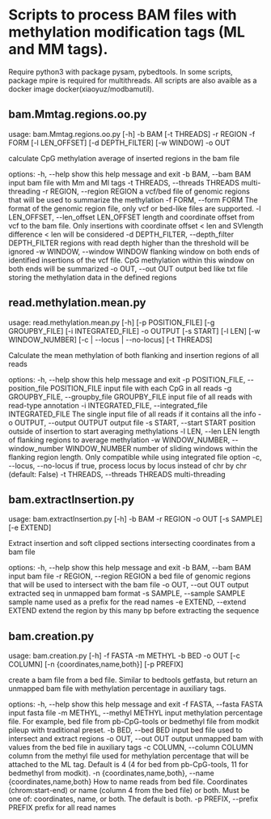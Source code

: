 # Scripts to process BAM files with methylation modification tags (ML and MM tags).

Require python3 with package pysam, pybedtools. In some scripts, package mpire is required for multithreads.
All scripts are also avaible as a docker image docker(xiaoyuz/modbamutil).
## bam.Mmtag.regions.oo.py
usage: bam.Mmtag.regions.oo.py [-h] -b BAM [-t THREADS] -r REGION -f FORM [-l LEN_OFFSET] [-d DEPTH_FILTER]
                               [-w WINDOW] -o OUT

calculate CpG methylation average of inserted regions in the bam file

options:
  -h, --help            show this help message and exit
  -b BAM, --bam BAM     input bam file with Mm and Ml tags
  -t THREADS, --threads THREADS
                        multi-threading
  -r REGION, --region REGION
                        a vcf/bed file of genomic regions that will be used to summarize the methylation
  -f FORM, --form FORM  The format of the genomic region file, only vcf or bed-like files are supported.
  -l LEN_OFFSET, --len_offset LEN_OFFSET
                        length and coordinate offset from vcf to the bam file. Only insertions with coordinate
                        offset < len and SVlength difference < len will be considered
  -d DEPTH_FILTER, --depth_filter DEPTH_FILTER
                        regions with read depth higher than the threshold will be ignored
  -w WINDOW, --window WINDOW
                        flanking window on both ends of identified insertions of the vcf file. CpG methylation
                        within this window on both ends will be summarized
  -o OUT, --out OUT     output bed like txt file storing the methylation data in the defined regions



## read.methylation.mean.py 
usage: read.methylation.mean.py [-h] [-p POSITION_FILE] [-g GROUPBY_FILE] [-i INTEGRATED_FILE] -o OUTPUT
                                [-s START] [-l LEN] [-w WINDOW_NUMBER] [-c | --locus | --no-locus] [-t THREADS]

Calculate the mean methylation of both flanking and insertion regions of all reads

options:
  -h, --help            show this help message and exit
  -p POSITION_FILE, --position_file POSITION_FILE
                        input file with each CpG in all reads
  -g GROUPBY_FILE, --groupby_file GROUPBY_FILE
                        input file of all reads with read-type annotation
  -i INTEGRATED_FILE, --integrated_file INTEGRATED_FILE
                        The single input file of all reads if it contains all the info
  -o OUTPUT, --output OUTPUT
                        output file
  -s START, --start START
                        position outside of insertion to start averaging methylations
  -l LEN, --len LEN     length of flanking regions to average methylation
  -w WINDOW_NUMBER, --window_number WINDOW_NUMBER
                        number of sliding windows within the flanking region length. Only compatible while using
                        integrated file option
  -c, --locus, --no-locus
                        if true, process locus by locus instead of chr by chr (default: False)
  -t THREADS, --threads THREADS
                        multi-threading


## bam.extractInsertion.py
usage: bam.extractInsertion.py [-h] -b BAM -r REGION -o OUT [-s SAMPLE] [-e EXTEND]

Extract insertion and soft clipped sections intersecting coordinates from a bam file

options:
  -h, --help            show this help message and exit
  -b BAM, --bam BAM     input bam file
  -r REGION, --region REGION
                        a bed file of genomic regions that will be used to intersect with the bam file
  -o OUT, --out OUT     output extracted seq in unmapped bam format
  -s SAMPLE, --sample SAMPLE
                        sample name used as a prefix for the read names
  -e EXTEND, --extend EXTEND
                        extend the region by this many bp before extracting the sequence


## bam.creation.py
usage: bam.creation.py [-h] -f FASTA -m METHYL -b BED -o OUT [-c COLUMN]
                       [-n {coordinates,name,both}] [-p PREFIX]

create a bam file from a bed file. Similar to bedtools getfasta, but return an
unmapped bam file with methylation percentage in auxiliary tags.

options:
  -h, --help            show this help message and exit
  -f FASTA, --fasta FASTA
                        input fasta file
  -m METHYL, --methyl METHYL
                        input methylation percentage file. For example, bed
                        file from pb-CpG-tools or bedmethyl file from modkit
                        pileup with traditional preset.
  -b BED, --bed BED     input bed file used to intersect and extract regions
  -o OUT, --out OUT     output unmapped bam with values from the bed file
                        in auxiliary tags
  -c COLUMN, --column COLUMN
                        column from the methyl file used for methylation
                        percentage that will be attached to the ML tag.
                        Default is 4 (4 for bed from pb-CpG-tools, 11 for
                        bedmethyl from modkit).
  -n {coordinates,name,both}, --name {coordinates,name,both}
                        How to name reads from bed file. Coordinates
                        (chrom:start-end) or name (column 4 from the bed file)
                        or both. Must be one of: coordinates, name, or both.
                        The default is both.
  -p PREFIX, --prefix PREFIX
                        prefix for all read names
